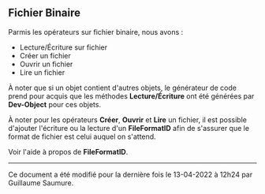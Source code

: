 ## Fichier Binaire ##

Parmis les opérateurs sur fichier binaire, nous avons :

- Lecture/Écriture sur fichier
- Créer un fichier
- Ouvrir un fichier
- Lire un fichier

À noter que si un objet contient d'autres objets, le générateur de code prend pour acquis que les méthodes **Lecture/Écriture** ont été générées par **Dev-Object** pour ces objets.

À noter pour les opérateurs **Créer**, **Ouvrir** et **Lire** un fichier, il est possible d'ajouter l'écriture ou la lecture d'un **FileFormatID** afin de s'assurer que le format de fichier est celui auquel on s'attend. 

Voir l'aide à propos de **FileFormatID**.

--------------------------------------------------------------------------------------------

Ce document a été modifié pour la dernière fois le 13-04-2022 à 12h24 par Guillaume Saumure. 














